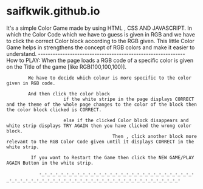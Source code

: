 # saifkwik.github.io
It's a simple Color Game made by using HTML , CSS AND JAVASCRIPT. 
In which the Color Code which we have to guess is given in RGB and we have to click the correct Color block according to the RGB given. 
This little Color Game helps in strengthens the concept of RGB colors and make it easier to understand.
                -_-_-_-_-_-_-_-_-_-_-_-_-_-_-_-_-_-_-_-_-_-_-_-_-_-_-_-_-_-_-_-_-_-_-_-_-_-_-_-_-_-_-_-_-_-_-_-_-_-_-_-_-_-_-_-_-_-_-_-_
How to PLAY:
            When the page loads a RGB code of a specific color is given on the Title of the game [like RGB(100,100,100)].
            
            We have to decide which colour is more specific to the color given in RGB code.
            
            And then click the color block
                         if the white stripe in the page displays CORRECT and the theme of the whole page changes to the color of the block then the color block clicked is CORRECT.
                         
                         else if the clicked Color block disappears and white strip displays TRY AGAIN then you have clicked the wrong color block. 
                                           Then , click another block more relevant to the RGB Color Code given until it displays CORRECT in the white strip.
                                           
             If you want to Restart the Game then click the NEW GAME/PLAY AGAIN Button in the white strip.                 
            
                -_-_-_-_-_-_-_-_-_-_-_-_-_-_-_-_-_-_-_-_-_-_-_-_-_-_-_-_-_-_-_-_-_-_-_-_-_-_-_-_-_-_-_-_-_-_-_-_-_-_-_-_-_-_-_-_-_-_-_-_-
